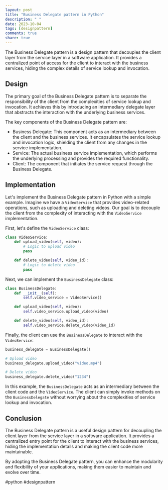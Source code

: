 ```yaml
---
layout: post
title: "Business Delegate pattern in Python"
description: " "
date: 2023-10-04
tags: [designpattern]
comments: true
share: true
---
```


The Business Delegate pattern is a design pattern that decouples the client layer from the service layer in a software application. It provides a centralized point of access for the client to interact with the business services, hiding the complex details of service lookup and invocation.

## Design

The primary goal of the Business Delegate pattern is to separate the responsibility of the client from the complexities of service lookup and invocation. It achieves this by introducing an intermediary delegate layer that abstracts the interaction with the underlying business services.

The key components of the Business Delegate pattern are:
- Business Delegate: This component acts as an intermediary between the client and the business services. It encapsulates the service lookup and invocation logic, shielding the client from any changes in the service implementation.
- Service: The actual business service implementation, which performs the underlying processing and provides the required functionality.
- Client: The component that initiates the service request through the Business Delegate.

## Implementation

Let's implement the Business Delegate pattern in Python with a simple example. Imagine we have a `VideoService` that provides video-related operations, such as uploading and deleting videos. Our goal is to decouple the client from the complexity of interacting with the `VideoService` implementation.

First, let's define the `VideoService` class:

```python
class VideoService:
    def upload_video(self, video):
        # Logic to upload video
        pass

    def delete_video(self, video_id):
        # Logic to delete video
        pass
```

Next, we can implement the `BusinessDelegate` class:

```python
class BusinessDelegate:
    def __init__(self):
        self.video_service = VideoService()

    def upload_video(self, video):
        self.video_service.upload_video(video)

    def delete_video(self, video_id):
        self.video_service.delete_video(video_id)
```

Finally, the client can use the `BusinessDelegate` to interact with the `VideoService`:

```python
business_delegate = BusinessDelegate()

# Upload video
business_delegate.upload_video("video.mp4")

# Delete video
business_delegate.delete_video("1234")
```

In this example, the `BusinessDelegate` acts as an intermediary between the client code and the `VideoService`. The client can simply invoke methods on the `BusinessDelegate` without worrying about the complexities of service lookup and invocation.

## Conclusion
The Business Delegate pattern is a useful design pattern for decoupling the client layer from the service layer in a software application. It provides a centralized entry point for the client to interact with the business services, hiding the implementation details and making the client code more maintainable.

By adopting the Business Delegate pattern, you can enhance the modularity and flexibility of your applications, making them easier to maintain and evolve over time.

#python #designpattern